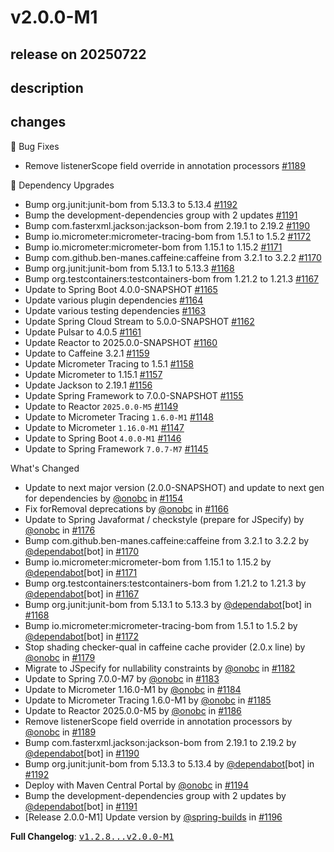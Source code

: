 # v2.0.0-M1

## release on 20250722
## description
## changes
🐞 Bug Fixes

* Remove listenerScope field override in annotation processors <a href="https://github.com/spring-projects/spring-pulsar/pull/1189" data-hovercard-type="pull_request" data-hovercard-url="/spring-projects/spring-pulsar/pull/1189/hovercard">#1189</a>

🔨 Dependency Upgrades

* Bump org.junit:junit-bom from 5.13.3 to 5.13.4 <a href="https://github.com/spring-projects/spring-pulsar/pull/1192" data-hovercard-type="pull_request" data-hovercard-url="/spring-projects/spring-pulsar/pull/1192/hovercard">#1192</a>
* Bump the development-dependencies group with 2 updates <a href="https://github.com/spring-projects/spring-pulsar/pull/1191" data-hovercard-type="pull_request" data-hovercard-url="/spring-projects/spring-pulsar/pull/1191/hovercard">#1191</a>
* Bump com.fasterxml.jackson:jackson-bom from 2.19.1 to 2.19.2 <a href="https://github.com/spring-projects/spring-pulsar/pull/1190" data-hovercard-type="pull_request" data-hovercard-url="/spring-projects/spring-pulsar/pull/1190/hovercard">#1190</a>
* Bump io.micrometer:micrometer-tracing-bom from 1.5.1 to 1.5.2 <a href="https://github.com/spring-projects/spring-pulsar/pull/1172" data-hovercard-type="pull_request" data-hovercard-url="/spring-projects/spring-pulsar/pull/1172/hovercard">#1172</a>
* Bump io.micrometer:micrometer-bom from 1.15.1 to 1.15.2 <a href="https://github.com/spring-projects/spring-pulsar/pull/1171" data-hovercard-type="pull_request" data-hovercard-url="/spring-projects/spring-pulsar/pull/1171/hovercard">#1171</a>
* Bump com.github.ben-manes.caffeine:caffeine from 3.2.1 to 3.2.2 <a href="https://github.com/spring-projects/spring-pulsar/pull/1170" data-hovercard-type="pull_request" data-hovercard-url="/spring-projects/spring-pulsar/pull/1170/hovercard">#1170</a>
* Bump org.junit:junit-bom from 5.13.1 to 5.13.3 <a href="https://github.com/spring-projects/spring-pulsar/pull/1168" data-hovercard-type="pull_request" data-hovercard-url="/spring-projects/spring-pulsar/pull/1168/hovercard">#1168</a>
* Bump org.testcontainers:testcontainers-bom from 1.21.2 to 1.21.3 <a href="https://github.com/spring-projects/spring-pulsar/pull/1167" data-hovercard-type="pull_request" data-hovercard-url="/spring-projects/spring-pulsar/pull/1167/hovercard">#1167</a>
* Update to Spring Boot 4.0.0-SNAPSHOT <a href="https://github.com/spring-projects/spring-pulsar/issues/1165" data-hovercard-type="issue" data-hovercard-url="/spring-projects/spring-pulsar/issues/1165/hovercard">#1165</a>
* Update various plugin dependencies <a href="https://github.com/spring-projects/spring-pulsar/issues/1164" data-hovercard-type="issue" data-hovercard-url="/spring-projects/spring-pulsar/issues/1164/hovercard">#1164</a>
* Update various testing dependencies <a href="https://github.com/spring-projects/spring-pulsar/issues/1163" data-hovercard-type="issue" data-hovercard-url="/spring-projects/spring-pulsar/issues/1163/hovercard">#1163</a>
* Update Spring Cloud Stream to 5.0.0-SNAPSHOT <a href="https://github.com/spring-projects/spring-pulsar/issues/1162" data-hovercard-type="issue" data-hovercard-url="/spring-projects/spring-pulsar/issues/1162/hovercard">#1162</a>
* Update Pulsar to 4.0.5 <a href="https://github.com/spring-projects/spring-pulsar/issues/1161" data-hovercard-type="issue" data-hovercard-url="/spring-projects/spring-pulsar/issues/1161/hovercard">#1161</a>
* Update Reactor to 2025.0.0-SNAPSHOT <a href="https://github.com/spring-projects/spring-pulsar/issues/1160" data-hovercard-type="issue" data-hovercard-url="/spring-projects/spring-pulsar/issues/1160/hovercard">#1160</a>
* Update to Caffeine 3.2.1 <a href="https://github.com/spring-projects/spring-pulsar/issues/1159" data-hovercard-type="issue" data-hovercard-url="/spring-projects/spring-pulsar/issues/1159/hovercard">#1159</a>
* Update Micrometer Tracing to 1.5.1 <a href="https://github.com/spring-projects/spring-pulsar/issues/1158" data-hovercard-type="issue" data-hovercard-url="/spring-projects/spring-pulsar/issues/1158/hovercard">#1158</a>
* Update Micrometer to 1.15.1 <a href="https://github.com/spring-projects/spring-pulsar/issues/1157" data-hovercard-type="issue" data-hovercard-url="/spring-projects/spring-pulsar/issues/1157/hovercard">#1157</a>
* Update Jackson to 2.19.1 <a href="https://github.com/spring-projects/spring-pulsar/issues/1156" data-hovercard-type="issue" data-hovercard-url="/spring-projects/spring-pulsar/issues/1156/hovercard">#1156</a>
* Update Spring Framework to 7.0.0-SNAPSHOT <a href="https://github.com/spring-projects/spring-pulsar/issues/1155" data-hovercard-type="issue" data-hovercard-url="/spring-projects/spring-pulsar/issues/1155/hovercard">#1155</a>
* Update to Reactor <code>2025.0.0-M5</code> <a href="https://github.com/spring-projects/spring-pulsar/issues/1149" data-hovercard-type="issue" data-hovercard-url="/spring-projects/spring-pulsar/issues/1149/hovercard">#1149</a>
* Update to Micrometer Tracing <code>1.6.0-M1</code> <a href="https://github.com/spring-projects/spring-pulsar/issues/1148" data-hovercard-type="issue" data-hovercard-url="/spring-projects/spring-pulsar/issues/1148/hovercard">#1148</a>
* Update to Micrometer <code>1.16.0-M1</code> <a href="https://github.com/spring-projects/spring-pulsar/issues/1147" data-hovercard-type="issue" data-hovercard-url="/spring-projects/spring-pulsar/issues/1147/hovercard">#1147</a>
* Update to Spring Boot <code>4.0.0-M1</code> <a href="https://github.com/spring-projects/spring-pulsar/issues/1146" data-hovercard-type="issue" data-hovercard-url="/spring-projects/spring-pulsar/issues/1146/hovercard">#1146</a>
* Update to Spring Framework <code>7.0.7-M7</code> <a href="https://github.com/spring-projects/spring-pulsar/issues/1145" data-hovercard-type="issue" data-hovercard-url="/spring-projects/spring-pulsar/issues/1145/hovercard">#1145</a>

What's Changed

* Update to next major version (2.0.0-SNAPSHOT) and update to next gen for dependencies by <a class="user-mention notranslate" data-hovercard-type="user" data-hovercard-url="/users/onobc/hovercard" data-octo-click="hovercard-link-click" data-octo-dimensions="link_type:self" href="https://github.com/onobc">@onobc</a> in <a class="issue-link js-issue-link" data-error-text="Failed to load title" data-id="3203641314" data-permission-text="Title is private" data-url="https://github.com/spring-projects/spring-pulsar/issues/1154" data-hovercard-type="pull_request" data-hovercard-url="/spring-projects/spring-pulsar/pull/1154/hovercard" href="https://github.com/spring-projects/spring-pulsar/pull/1154">#1154</a>
* Fix forRemoval deprecations by <a class="user-mention notranslate" data-hovercard-type="user" data-hovercard-url="/users/onobc/hovercard" data-octo-click="hovercard-link-click" data-octo-dimensions="link_type:self" href="https://github.com/onobc">@onobc</a> in <a class="issue-link js-issue-link" data-error-text="Failed to load title" data-id="3206981731" data-permission-text="Title is private" data-url="https://github.com/spring-projects/spring-pulsar/issues/1166" data-hovercard-type="pull_request" data-hovercard-url="/spring-projects/spring-pulsar/pull/1166/hovercard" href="https://github.com/spring-projects/spring-pulsar/pull/1166">#1166</a>
* Update to Spring Javaformat / checkstyle (prepare for JSpecify) by <a class="user-mention notranslate" data-hovercard-type="user" data-hovercard-url="/users/onobc/hovercard" data-octo-click="hovercard-link-click" data-octo-dimensions="link_type:self" href="https://github.com/onobc">@onobc</a> in <a class="issue-link js-issue-link" data-error-text="Failed to load title" data-id="3236508844" data-permission-text="Title is private" data-url="https://github.com/spring-projects/spring-pulsar/issues/1176" data-hovercard-type="pull_request" data-hovercard-url="/spring-projects/spring-pulsar/pull/1176/hovercard" href="https://github.com/spring-projects/spring-pulsar/pull/1176">#1176</a>
* Bump com.github.ben-manes.caffeine:caffeine from 3.2.1 to 3.2.2 by <a class="user-mention notranslate" data-hovercard-type="organization" data-hovercard-url="/orgs/dependabot/hovercard" data-octo-click="hovercard-link-click" data-octo-dimensions="link_type:self" href="https://github.com/dependabot">@dependabot</a>[bot] in <a class="issue-link js-issue-link" data-error-text="Failed to load title" data-id="3229512815" data-permission-text="Title is private" data-url="https://github.com/spring-projects/spring-pulsar/issues/1170" data-hovercard-type="pull_request" data-hovercard-url="/spring-projects/spring-pulsar/pull/1170/hovercard" href="https://github.com/spring-projects/spring-pulsar/pull/1170">#1170</a>
* Bump io.micrometer:micrometer-bom from 1.15.1 to 1.15.2 by <a class="user-mention notranslate" data-hovercard-type="organization" data-hovercard-url="/orgs/dependabot/hovercard" data-octo-click="hovercard-link-click" data-octo-dimensions="link_type:self" href="https://github.com/dependabot">@dependabot</a>[bot] in <a class="issue-link js-issue-link" data-error-text="Failed to load title" data-id="3229548986" data-permission-text="Title is private" data-url="https://github.com/spring-projects/spring-pulsar/issues/1171" data-hovercard-type="pull_request" data-hovercard-url="/spring-projects/spring-pulsar/pull/1171/hovercard" href="https://github.com/spring-projects/spring-pulsar/pull/1171">#1171</a>
* Bump org.testcontainers:testcontainers-bom from 1.21.2 to 1.21.3 by <a class="user-mention notranslate" data-hovercard-type="organization" data-hovercard-url="/orgs/dependabot/hovercard" data-octo-click="hovercard-link-click" data-octo-dimensions="link_type:self" href="https://github.com/dependabot">@dependabot</a>[bot] in <a class="issue-link js-issue-link" data-error-text="Failed to load title" data-id="3209677486" data-permission-text="Title is private" data-url="https://github.com/spring-projects/spring-pulsar/issues/1167" data-hovercard-type="pull_request" data-hovercard-url="/spring-projects/spring-pulsar/pull/1167/hovercard" href="https://github.com/spring-projects/spring-pulsar/pull/1167">#1167</a>
* Bump org.junit:junit-bom from 5.13.1 to 5.13.3 by <a class="user-mention notranslate" data-hovercard-type="organization" data-hovercard-url="/orgs/dependabot/hovercard" data-octo-click="hovercard-link-click" data-octo-dimensions="link_type:self" href="https://github.com/dependabot">@dependabot</a>[bot] in <a class="issue-link js-issue-link" data-error-text="Failed to load title" data-id="3209688095" data-permission-text="Title is private" data-url="https://github.com/spring-projects/spring-pulsar/issues/1168" data-hovercard-type="pull_request" data-hovercard-url="/spring-projects/spring-pulsar/pull/1168/hovercard" href="https://github.com/spring-projects/spring-pulsar/pull/1168">#1168</a>
* Bump io.micrometer:micrometer-tracing-bom from 1.5.1 to 1.5.2 by <a class="user-mention notranslate" data-hovercard-type="organization" data-hovercard-url="/orgs/dependabot/hovercard" data-octo-click="hovercard-link-click" data-octo-dimensions="link_type:self" href="https://github.com/dependabot">@dependabot</a>[bot] in <a class="issue-link js-issue-link" data-error-text="Failed to load title" data-id="3229562535" data-permission-text="Title is private" data-url="https://github.com/spring-projects/spring-pulsar/issues/1172" data-hovercard-type="pull_request" data-hovercard-url="/spring-projects/spring-pulsar/pull/1172/hovercard" href="https://github.com/spring-projects/spring-pulsar/pull/1172">#1172</a>
* Stop shading checker-qual in caffeine cache provider (2.0.x line) by <a class="user-mention notranslate" data-hovercard-type="user" data-hovercard-url="/users/onobc/hovercard" data-octo-click="hovercard-link-click" data-octo-dimensions="link_type:self" href="https://github.com/onobc">@onobc</a> in <a class="issue-link js-issue-link" data-error-text="Failed to load title" data-id="3240946573" data-permission-text="Title is private" data-url="https://github.com/spring-projects/spring-pulsar/issues/1179" data-hovercard-type="pull_request" data-hovercard-url="/spring-projects/spring-pulsar/pull/1179/hovercard" href="https://github.com/spring-projects/spring-pulsar/pull/1179">#1179</a>
* Migrate to JSpecify for nullability constraints by <a class="user-mention notranslate" data-hovercard-type="user" data-hovercard-url="/users/onobc/hovercard" data-octo-click="hovercard-link-click" data-octo-dimensions="link_type:self" href="https://github.com/onobc">@onobc</a> in <a class="issue-link js-issue-link" data-error-text="Failed to load title" data-id="3246513967" data-permission-text="Title is private" data-url="https://github.com/spring-projects/spring-pulsar/issues/1182" data-hovercard-type="pull_request" data-hovercard-url="/spring-projects/spring-pulsar/pull/1182/hovercard" href="https://github.com/spring-projects/spring-pulsar/pull/1182">#1182</a>
* Update to Spring 7.0.0-M7 by <a class="user-mention notranslate" data-hovercard-type="user" data-hovercard-url="/users/onobc/hovercard" data-octo-click="hovercard-link-click" data-octo-dimensions="link_type:self" href="https://github.com/onobc">@onobc</a> in <a class="issue-link js-issue-link" data-error-text="Failed to load title" data-id="3246532618" data-permission-text="Title is private" data-url="https://github.com/spring-projects/spring-pulsar/issues/1183" data-hovercard-type="pull_request" data-hovercard-url="/spring-projects/spring-pulsar/pull/1183/hovercard" href="https://github.com/spring-projects/spring-pulsar/pull/1183">#1183</a>
* Update to Micrometer 1.16.0-M1 by <a class="user-mention notranslate" data-hovercard-type="user" data-hovercard-url="/users/onobc/hovercard" data-octo-click="hovercard-link-click" data-octo-dimensions="link_type:self" href="https://github.com/onobc">@onobc</a> in <a class="issue-link js-issue-link" data-error-text="Failed to load title" data-id="3246534564" data-permission-text="Title is private" data-url="https://github.com/spring-projects/spring-pulsar/issues/1184" data-hovercard-type="pull_request" data-hovercard-url="/spring-projects/spring-pulsar/pull/1184/hovercard" href="https://github.com/spring-projects/spring-pulsar/pull/1184">#1184</a>
* Update to Micrometer Tracing 1.6.0-M1 by <a class="user-mention notranslate" data-hovercard-type="user" data-hovercard-url="/users/onobc/hovercard" data-octo-click="hovercard-link-click" data-octo-dimensions="link_type:self" href="https://github.com/onobc">@onobc</a> in <a class="issue-link js-issue-link" data-error-text="Failed to load title" data-id="3246536141" data-permission-text="Title is private" data-url="https://github.com/spring-projects/spring-pulsar/issues/1185" data-hovercard-type="pull_request" data-hovercard-url="/spring-projects/spring-pulsar/pull/1185/hovercard" href="https://github.com/spring-projects/spring-pulsar/pull/1185">#1185</a>
* Update to Reactor 2025.0.0-M5 by <a class="user-mention notranslate" data-hovercard-type="user" data-hovercard-url="/users/onobc/hovercard" data-octo-click="hovercard-link-click" data-octo-dimensions="link_type:self" href="https://github.com/onobc">@onobc</a> in <a class="issue-link js-issue-link" data-error-text="Failed to load title" data-id="3246540234" data-permission-text="Title is private" data-url="https://github.com/spring-projects/spring-pulsar/issues/1186" data-hovercard-type="pull_request" data-hovercard-url="/spring-projects/spring-pulsar/pull/1186/hovercard" href="https://github.com/spring-projects/spring-pulsar/pull/1186">#1186</a>
* Remove listenerScope field override in annotation processors by <a class="user-mention notranslate" data-hovercard-type="user" data-hovercard-url="/users/onobc/hovercard" data-octo-click="hovercard-link-click" data-octo-dimensions="link_type:self" href="https://github.com/onobc">@onobc</a> in <a class="issue-link js-issue-link" data-error-text="Failed to load title" data-id="3247248207" data-permission-text="Title is private" data-url="https://github.com/spring-projects/spring-pulsar/issues/1189" data-hovercard-type="pull_request" data-hovercard-url="/spring-projects/spring-pulsar/pull/1189/hovercard" href="https://github.com/spring-projects/spring-pulsar/pull/1189">#1189</a>
* Bump com.fasterxml.jackson:jackson-bom from 2.19.1 to 2.19.2 by <a class="user-mention notranslate" data-hovercard-type="organization" data-hovercard-url="/orgs/dependabot/hovercard" data-octo-click="hovercard-link-click" data-octo-dimensions="link_type:self" href="https://github.com/dependabot">@dependabot</a>[bot] in <a class="issue-link js-issue-link" data-error-text="Failed to load title" data-id="3249227328" data-permission-text="Title is private" data-url="https://github.com/spring-projects/spring-pulsar/issues/1190" data-hovercard-type="pull_request" data-hovercard-url="/spring-projects/spring-pulsar/pull/1190/hovercard" href="https://github.com/spring-projects/spring-pulsar/pull/1190">#1190</a>
* Bump org.junit:junit-bom from 5.13.3 to 5.13.4 by <a class="user-mention notranslate" data-hovercard-type="organization" data-hovercard-url="/orgs/dependabot/hovercard" data-octo-click="hovercard-link-click" data-octo-dimensions="link_type:self" href="https://github.com/dependabot">@dependabot</a>[bot] in <a class="issue-link js-issue-link" data-error-text="Failed to load title" data-id="3249247969" data-permission-text="Title is private" data-url="https://github.com/spring-projects/spring-pulsar/issues/1192" data-hovercard-type="pull_request" data-hovercard-url="/spring-projects/spring-pulsar/pull/1192/hovercard" href="https://github.com/spring-projects/spring-pulsar/pull/1192">#1192</a>
* Deploy with Maven Central Portal by <a class="user-mention notranslate" data-hovercard-type="user" data-hovercard-url="/users/onobc/hovercard" data-octo-click="hovercard-link-click" data-octo-dimensions="link_type:self" href="https://github.com/onobc">@onobc</a> in <a class="issue-link js-issue-link" data-error-text="Failed to load title" data-id="3249707078" data-permission-text="Title is private" data-url="https://github.com/spring-projects/spring-pulsar/issues/1194" data-hovercard-type="pull_request" data-hovercard-url="/spring-projects/spring-pulsar/pull/1194/hovercard" href="https://github.com/spring-projects/spring-pulsar/pull/1194">#1194</a>
* Bump the development-dependencies group with 2 updates by <a class="user-mention notranslate" data-hovercard-type="organization" data-hovercard-url="/orgs/dependabot/hovercard" data-octo-click="hovercard-link-click" data-octo-dimensions="link_type:self" href="https://github.com/dependabot">@dependabot</a>[bot] in <a class="issue-link js-issue-link" data-error-text="Failed to load title" data-id="3249232391" data-permission-text="Title is private" data-url="https://github.com/spring-projects/spring-pulsar/issues/1191" data-hovercard-type="pull_request" data-hovercard-url="/spring-projects/spring-pulsar/pull/1191/hovercard" href="https://github.com/spring-projects/spring-pulsar/pull/1191">#1191</a>
* [Release 2.0.0-M1] Update version by <a class="user-mention notranslate" data-hovercard-type="user" data-hovercard-url="/users/spring-builds/hovercard" data-octo-click="hovercard-link-click" data-octo-dimensions="link_type:self" href="https://github.com/spring-builds">@spring-builds</a> in <a class="issue-link js-issue-link" data-error-text="Failed to load title" data-id="3250566836" data-permission-text="Title is private" data-url="https://github.com/spring-projects/spring-pulsar/issues/1196" data-hovercard-type="pull_request" data-hovercard-url="/spring-projects/spring-pulsar/pull/1196/hovercard" href="https://github.com/spring-projects/spring-pulsar/pull/1196">#1196</a>

<strong>Full Changelog</strong>: <a class="commit-link" href="https://github.com/spring-projects/spring-pulsar/compare/v1.2.8...v2.0.0-M1"><tt>v1.2.8...v2.0.0-M1</tt></a>

